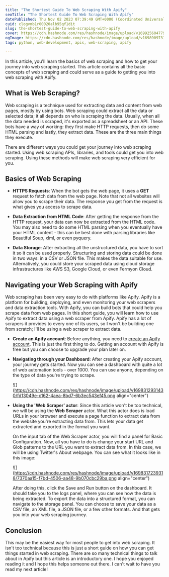 ```yaml
---
title: "The Shortest Guide To Web Scraping With Apify"
seoTitle: "The Shortest Guide To Web Scraping With Apify"
datePublished: Thu Nov 02 2023 07:39:49 GMT+0000 (Coordinated Universal Time)
cuid: clogvmb1r00020alb95qf1dit
slug: the-shortest-guide-to-web-scraping-with-apify
cover: https://cdn.hashnode.com/res/hashnode/image/upload/v1699256047792/235f2387-8319-4b66-8b43-e2d41acdc962.png
ogImage: https://cdn.hashnode.com/res/hashnode/image/upload/v1698909731617/89e1e41a-e006-491f-817a-4a7fc64236c4.png
tags: python, web-development, apis, web-scraping, apify

---
```


In this article, you'll learn the basics of web scraping and how to get your journey into web scraping started. This article contains all the basic concepts of web scraping and could serve as a guide to getting you into web scraping with Apify.

## What is Web Scraping?

Web scraping is a technique used for extracting data and content from web pages, mostly by using bots. Web scraping could extract all the data or selected data; it all depends on who is scraping the data. Usually, when all the data needed is scraped, it's exported as a spreadsheet or an API. These bots have a way of working: they first make HTTP requests, then do some HTML parsing and lastly, they extract data. These are the three main things they execute.

There are different ways you could get your journey into web scraping started. Using web scraping APIs, libraries, and tools could get you into web scraping. Using these methods will make web scraping very efficient for you.

## Basics of Web Scraping

* **HTTPS Requests**: When the bot gets the web page, it uses a **GET** request to fetch data from the web page. Note that not all websites will allow you to scrape their data. The response you get from the request is what gives you access to scrape data.
    
* **Data Extraction from HTML Code**: After getting the response from the HTTP request, your data can now be extracted from the HTML code. You may also need to do some HTML parsing when you eventually have your HTML content - this can be best done with parsing libraries like Beautiful Soup, xlml, or even pyquery.
    
* **Data Storage**: After extracting all the unstructured data, you have to sort it so it can be used properly. Structuring and storing data could be done in two ways: in a CSV or JSON file. This makes the data suitable for use. Alternatively, you could store your scraped data using cloud storage infrastructures like AWS S3, Google Cloud, or even Fermyon Cloud.
    

## Navigating your Web Scraping with Apify

Web scraping has been very easy to do with platforms like Apify. Apify is a platform for building, deploying, and even monitoring your web scrapers and data extraction tools. With Apify, you can build bots that could help you scrape data from web pages. In this short guide, you will learn how to use Apify to extract data using a web scraper from Apify. Apify has a lot of scrapers it provides to every one of its users, so I won't be building one from scratch; I'll be using a web scraper to extract data.

* **Create an Apify account**: Before anything, you need to [create an Apify account](https://console.apify.com/sign-up). This is just the first thing to do. Getting an account with Apify is free but you can choose to upgrade your plan later on.
    
* **Navigating through your Dashboard**: After creating your Apify account, your journey gets started. Now you can see a dashboard with quite a lot of web automation tools - over 1000. You can use anyone, depending on the type of data you're trying to scrape.
    
    ![](https://cdn.hashnode.com/res/hashnode/image/upload/v1698312931430/fd13049e-c162-4aea-8bd7-6b3ec543ef45.png align="center")
    
* **Using the 'Web Scraper' actor**: Since this article won't be too technical, we will be using the **Web Scraper** actor. What this actor does is load URLs in your browser and execute a page function to extract data from the website you're extracting data from. This lets your data get extracted and exported in the format you want.
    
    On the input tab of the Web Scraper actor, you will find a panel for Basic Configuration. Now, all you have to do is change your start URL and Glob patterns to the URL you want to extract data from. In this case, we will be using Twitter's About webpage. You can see what it looks like in this image:
    
    ![](https://cdn.hashnode.com/res/hashnode/image/upload/v1698317239318/7370aa15-f7bd-4506-aa48-9b070cbc29ba.png align="center")
    
    After doing this, click the Save and Run button on the dashboard. It should take you to the logs panel, where you can see how the data is being extracted. To export the data into a structured format, you can navigate to the storage panel. You can choose to save your data as a CSV file, an XML file, a JSON file, or a few other formats. And that gets you into your web scraping journey.
    

## Conclusion

This may be the easiest way for most people to get into web scraping. It isn't too technical because this is just a short guide on how you can get things started in web scraping. There are so many technical things to talk about in Apify but this article is an introductory one. I hope you enjoyed reading it and I hope this helps someone out there. I can't wait to have you read my next article!